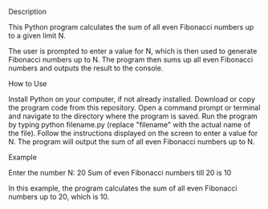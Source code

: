 Description

This Python program calculates the sum of all even Fibonacci numbers up to a given limit N.

The user is prompted to enter a value for N, which is then used to generate Fibonacci numbers up to N. The program then sums up all even Fibonacci numbers and outputs the result to the console.

How to Use

Install Python on your computer, if not already installed.
Download or copy the program code from this repository.
Open a command prompt or terminal and navigate to the directory where the program is saved.
Run the program by typing python filename.py (replace "filename" with the actual name of the file).
Follow the instructions displayed on the screen to enter a value for N.
The program will output the sum of all even Fibonacci numbers up to N.

Example

Enter the number N: 20
Sum of even Fibonacci numbers till 20 is 10

In this example, the program calculates the sum of all even Fibonacci numbers up to 20, which is 10.
